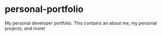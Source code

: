 # personal-portfolio

My personal developer portfolio. This contains an about me, my personal projects, and more!
